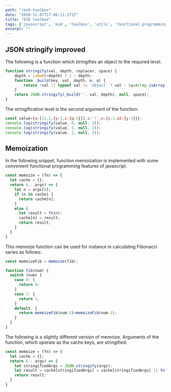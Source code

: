```yaml
---
path: "/es6-toolbox"
date: "2020-11-07T17:46:11.271Z"
title: "ES6 toolbox"
tags: ['javascript', 'es6', 'toolbox', 'utils', 'functional programming', 'memoization']
excerpt: ""
---
```


## JSON stringify improved

The following is a function which stringifies an object to the required level.

```javascript
function stringify(val, depth, replacer, space) {
    depth = isNaN(+depth) ? 1 : depth;
    function _build(key, val, depth, o, a) {
        return !val || typeof val != 'object' ? val : (a=Array.isArray(val), JSON.stringify(val, function(k,v){ if (a || depth > 0) { if (replacer) v=replacer(k,v); if (!k) return (a=Array.isArray(v),val=v); !o && (o=a?[]:{}); o[k] = _build(k, v, a?depth:depth-1); } }), o||(a?[]:{}));
    }
    return JSON.stringify(_build('', val, depth), null, space);
}
```

The stringification level is the second argument of the function:

```javascript
const value={a:[12,2,{y:3,z:{q:1}}],s:'!',o:{x:1,o2:{y:1}}};
console.log(stringify(value, 0, null, 2));
console.log(stringify(value, 1, null, 2));
console.log(stringify(value, 2, null, 2));
```


## Memoization

In the following snippet, function memoization is implemented with some convenient functional programming features of javascript.

```javascript
const memoize = (fn) => {
  let cache = {};
  return (...args) => {
    let n = args[0];
    if (n in cache) {
      return cache[n];
    }
    else {
      let result = fn(n);
      cache[n] = result;
      return result;
    }
  }
}
```
This memoize function can be 
used for instance in calculating Fibonacci 
series as follows:

```javascript
const memoizeFib = memoize(fib);

function fib(num) {
  switch (num) {
    case 0: {
      return 0;
    }
    case 1: {
      return 1;
    }
    default: {
      return memoizeFib(num-2)+memoizeFib(num-1); 
    }
  }
}
```

The following is a slightly different version of memoize.
Arguments of the function, which operate as the cache keys, 
are stringified: 

```javascript
const memoize = (fn) => {
  let cache = {};
  return (...args) => {
    let stringifiedArgs = JSON.stringify(args);
    let result = cache[stringifiedArgs] = cache[stringifiedArgs] || fn(...args);
    return result;
  }
}
```
